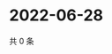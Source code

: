 # 2022-06-28

共 0 条

<!-- BEGIN WEIBO -->
<!-- 最后更新时间 Tue Jun 28 2022 12:29:02 GMT+0800 (China Standard Time) -->

<!-- END WEIBO -->
